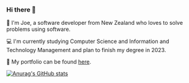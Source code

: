 ### Hi there 👋

🧑 I'm Joe, a software developer from New Zealand who loves to solve problems using software.

💻 I'm currently studying Computer Science and Information and Technology Management and plan to finish my degree in 2023.

📄 My portfolio can be found [here](https://portfolio.joewuthrich.com).

[![Anurag's GitHub stats](https://github-readme-stats.vercel.app/api?username=joewuthrich)](https://github.com/anuraghazra/github-readme-stats)

<!--
**joewuthrich/joewuthrich** is a ✨ _special_ ✨ repository because its `README.md` (this file) appears on your GitHub profile.

Here are some ideas to get you started:

- 🔭 I’m currently working on ...
- 🌱 I’m currently learning ...
- 👯 I’m looking to collaborate on ...
- 🤔 I’m looking for help with ...
- 💬 Ask me about ...
- 📫 How to reach me: ...
- 😄 Pronouns: ...
- ⚡ Fun fact: ...
-->
